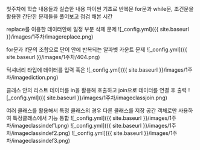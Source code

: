 첫주차에 학습 내용들과 실습한 내용
파이썬 기초로 반복문 for문과 while문, 조건문을 활용한 간단한 문제들을 풀어보고 점검 해본 시간

replace를 이용한 데이터안에 일정 부분 삭제 문제
![_config.yml]({{ site.baseurl }}/images/1주차/imagereplace.png)

for문과 if문의 조합으로 단어 안에 반복되는 알파벳 카운트 문제
![_config.yml]({{ site.baseurl }}/images/1주차/404.png)

딕셔너리 타입에 데이터를 입력 혹은 
![_config.yml]({{ site.baseurl }}/images/1주차/imagediction.png)

클래스 안의 리스트 데이터를 in을 활용해 호출하고 join으로 데이터를 연결 후 출력
![_config.yml]({{ site.baseurl }}/images/1주차/imageclassjoin.png)


여러 클래스를 활용해서 특정 클래스의 경우 다른 클래스를 저장 공간 객체로만 사용하여 특정클래스에서 기능 통합
![_config.yml]({{ site.baseurl }}/images/1주차/imageclassindef1.png)
![_config.yml]({{ site.baseurl }}/images/1주차/imageclassindef2.png)
![_config.yml]({{ site.baseurl }}/images/1주차/imageclassindef3.png)


